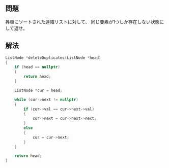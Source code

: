 ## 問題
昇順にソートされた連結リストに対して、
同じ要素が1つしか存在しない状態にして返せ。

## 解法
```cpp
ListNode *deleteDuplicates(ListNode *head)
{
	if (head == nullptr)
	{
		return head;
	}

	ListNode *cur = head;

	while (cur->next != nullptr)
	{
		if (cur->val == cur->next->val)
		{
			cur->next = cur->next->next;
		}
		else
		{
			cur = cur->next;
		}
	}

	return head;
}
```
